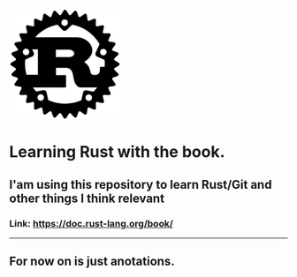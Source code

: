 <img src="images/rust.png" alt="rust" width="200" height="200"/>

# Learning Rust with the book.
## I'am using this repository to learn Rust/Git and other things I think relevant

### Link: <https://doc.rust-lang.org/book/>

---------------------------------------------------------------------------------

## For now on is just anotations.